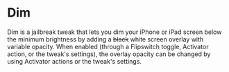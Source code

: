 Dim
===

Dim is a jailbreak tweak that lets you dim your iPhone or iPad screen below the minimum brightness by adding a ~~black~~ white screen overlay with variable opacity. When enabled (through a Flipswitch toggle, Activator action, or the tweak's settings), the overlay opacity can be changed by using Activator actions or the tweak's settings.
